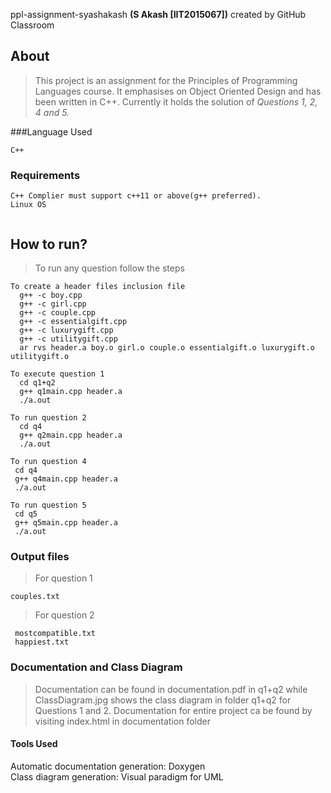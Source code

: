 ppl-assignment-syashakash **(S Akash [IIT2015067])**  created by GitHub Classroom

## About

>This project is an assignment for the Principles of Programming Languages course. It emphasises on Object Oriented Design and has been written in C++. Currently it holds the solution of *Questions 1, 2, 4 and 5.*

###Language Used
```
C++
```
### Requirements
```
C++ Complier must support c++11 or above(g++ preferred).
Linux OS


```
## How to run?
>To run any question follow the steps
```
To create a header files inclusion file
  g++ -c boy.cpp
  g++ -c girl.cpp
  g++ -c couple.cpp
  g++ -c essentialgift.cpp
  g++ -c luxurygift.cpp
  g++ -c utilitygift.cpp
  ar rvs header.a boy.o girl.o couple.o essentialgift.o luxurygift.o utilitygift.o
```
```
To execute question 1
  cd q1+q2
  g++ q1main.cpp header.a
  ./a.out
```
```
To run question 2
  cd q4
  g++ q2main.cpp header.a
  ./a.out
 ```
 ```
To run question 4
  cd q4
  g++ q4main.cpp header.a
  ./a.out
 ```
 ```
To run question 5
  cd q5
  g++ q5main.cpp header.a
  ./a.out
 ```
 ### Output files
 >For question 1 
  ```
  couples.txt
  ```
 >For question 2
 ```
  mostcompatible.txt
  happiest.txt
```

### Documentation and Class Diagram
 >Documentation can be found in documentation.pdf in q1+q2 while ClassDiagram.jpg shows the class diagram in folder q1+q2 for Questions 1 and 2.
 > Documentation for entire project ca be found by visiting index.html in documentation folder
 
#### Tools Used
Automatic documentation generation: Doxygen  
Class diagram generation: Visual paradigm for UML
